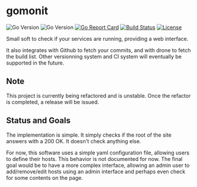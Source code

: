 # gomonit
![Go Version](https://img.shields.io/badge/go-1.8-brightgreen.svg)
![Go Version](https://img.shields.io/badge/go-1.9-brightgreen.svg)
[![Go Report Card](https://goreportcard.com/badge/github.com/Depado/gomonit)](https://goreportcard.com/report/github.com/Depado/gomonit)
[![Build Status](https://drone.depado.eu/api/badges/Depado/gomonit/status.svg)](https://drone.depado.eu/Depado/gomonit)
[![License](https://img.shields.io/badge/license-MIT-blue.svg)](https://github.com/Depado/bfchroma/blob/master/LICENSE)

Small soft to check if your services are running, providing a web interface.  

It also integrates with Github to fetch your commits, and with drone to fetch
the build list. Other versionning system and CI system will eventually be
supported in the future.

## Note

This project is currently being refactored and is unstable. Once the refactor
is completed, a release will be issued.

## Status and Goals

The implementation is simple. It simply checks if the root of the site answers with a 200 OK. It doesn't check anything else.

For now, this software uses a simple yaml configuration file, allowing users to define their hosts. This behavior is not documented for now. The final goal would be to have a more complex interface, allowing an admin user to add/remove/edit hosts using an admin interface and perhaps even check for some contents on the page.
